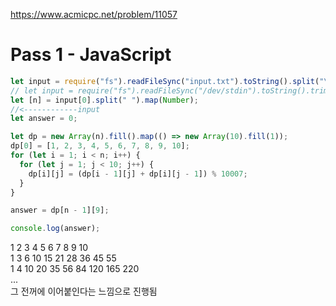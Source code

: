 https://www.acmicpc.net/problem/11057

# Pass 1 - JavaScript
~~~javascript
let input = require("fs").readFileSync("input.txt").toString().split("\n");
// let input = require("fs").readFileSync("/dev/stdin").toString().trim().split('\n');
let [n] = input[0].split(" ").map(Number);
//<------------input
let answer = 0;

let dp = new Array(n).fill().map(() => new Array(10).fill(1));
dp[0] = [1, 2, 3, 4, 5, 6, 7, 8, 9, 10];
for (let i = 1; i < n; i++) {
  for (let j = 1; j < 10; j++) {
    dp[i][j] = (dp[i - 1][j] + dp[i][j - 1]) % 10007;
  }
}

answer = dp[n - 1][9];

console.log(answer);

~~~

1 2 3 4 5 6 7 8 9 10  
1 3 6 10 15 21 28 36 45 55  
1 4 10 20 35 56 84 120 165 220  
...  
그 전꺼에 이어붙인다는 느낌으로 진행됨

